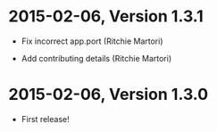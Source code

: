 2015-02-06, Version 1.3.1
=========================

 * Fix incorrect app.port (Ritchie Martori)

 * Add contributing details (Ritchie Martori)


2015-02-06, Version 1.3.0
=========================

 * First release!
